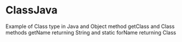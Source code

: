 # ClassJava
Example of Class type in Java and Object method getClass and Class methods getName returning String and static forName returning Class
